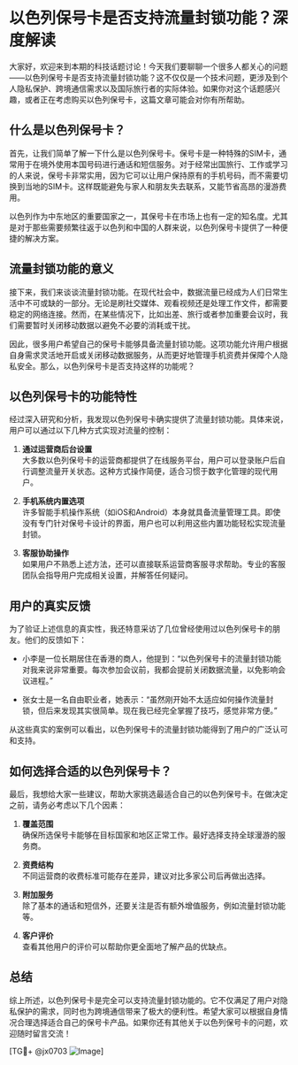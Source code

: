 # 以色列保号卡是否支持流量封锁功能？深度解读

大家好，欢迎来到本期的科技话题讨论！今天我们要聊聊一个很多人都关心的问题——以色列保号卡是否支持流量封锁功能？这不仅仅是一个技术问题，更涉及到个人隐私保护、跨境通信需求以及国际旅行者的实际体验。如果你对这个话题感兴趣，或者正在考虑购买以色列保号卡，这篇文章可能会对你有所帮助。

## 什么是以色列保号卡？

首先，让我们简单了解一下什么是以色列保号卡。保号卡是一种特殊的SIM卡，通常用于在境外使用本国号码进行通话和短信服务。对于经常出国旅行、工作或学习的人来说，保号卡非常实用，因为它可以让用户保持原有的手机号码，而不需要切换到当地的SIM卡。这样既能避免与家人和朋友失去联系，又能节省高昂的漫游费用。

以色列作为中东地区的重要国家之一，其保号卡在市场上也有一定的知名度。尤其是对于那些需要频繁往返于以色列和中国的人群来说，以色列保号卡提供了一种便捷的解决方案。

## 流量封锁功能的意义

接下来，我们来谈谈流量封锁功能。在现代社会中，数据流量已经成为人们日常生活中不可或缺的一部分。无论是刷社交媒体、观看视频还是处理工作文件，都需要稳定的网络连接。然而，在某些情况下，比如出差、旅行或者参加重要会议时，我们需要暂时关闭移动数据以避免不必要的消耗或干扰。

因此，很多用户希望自己的保号卡能够具备流量封锁功能。这项功能允许用户根据自身需求灵活地开启或关闭移动数据服务，从而更好地管理手机资费并保障个人隐私安全。那么，以色列保号卡是否支持这样的功能呢？

## 以色列保号卡的功能特性

经过深入研究和分析，我发现以色列保号卡确实提供了流量封锁功能。具体来说，用户可以通过以下几种方式实现对流量的控制：

1. **通过运营商后台设置**  
   大多数以色列保号卡的运营商都提供了在线服务平台，用户可以登录账户后自行调整流量开关状态。这种方式操作简便，适合习惯于数字化管理的现代用户。

2. **手机系统内置选项**  
   许多智能手机操作系统（如iOS和Android）本身就具备流量管理工具。即使没有专门针对保号卡设计的界面，用户也可以利用这些内置功能轻松实现流量封锁。

3. **客服协助操作**  
   如果用户不熟悉上述方法，还可以直接联系运营商客服寻求帮助。专业的客服团队会指导用户完成相关设置，并解答任何疑问。

## 用户的真实反馈

为了验证上述信息的真实性，我还特意采访了几位曾经使用过以色列保号卡的朋友。他们的反馈如下：

- 小李是一位长期居住在香港的商人，他提到：“以色列保号卡的流量封锁功能对我来说非常重要。每次参加会议前，我都会提前关闭数据流量，以免影响会议进程。”
  
- 张女士是一名自由职业者，她表示：“虽然刚开始不太适应如何操作流量封锁，但后来发现其实很简单。现在我已经完全掌握了技巧，感觉非常方便。”

从这些真实的案例可以看出，以色列保号卡的流量封锁功能得到了用户的广泛认可和支持。

## 如何选择合适的以色列保号卡？

最后，我想给大家一些建议，帮助大家挑选最适合自己的以色列保号卡。在做决定之前，请务必考虑以下几个因素：

1. **覆盖范围**  
   确保所选保号卡能够在目标国家和地区正常工作。最好选择支持全球漫游的服务商。

2. **资费结构**  
   不同运营商的收费标准可能存在差异，建议对比多家公司后再做出选择。

3. **附加服务**  
   除了基本的通话和短信外，还要关注是否有额外增值服务，例如流量封锁功能等。

4. **客户评价**  
   查看其他用户的评价可以帮助你更全面地了解产品的优缺点。

## 总结

综上所述，以色列保号卡是完全可以支持流量封锁功能的。它不仅满足了用户对隐私保护的需求，同时也为跨境通信带来了极大的便利性。希望大家可以根据自身情况合理选择适合自己的保号卡产品。如果你还有其他关于以色列保号卡的问题，欢迎随时留言交流！

[TG💪+ @jx0703 ![Image](https://github.com/user-attachments/assets/dbca1d08-cadb-493c-b0ec-ad6f7a83f270)]